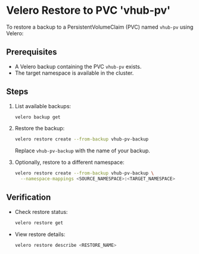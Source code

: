 # Velero Restore to PVC 'vhub-pv'

To restore a backup to a PersistentVolumeClaim (PVC) named `vhub-pv` using Velero:

## Prerequisites

- A Velero backup containing the PVC `vhub-pv` exists.
- The target namespace is available in the cluster.

## Steps

1. List available backups:

   ```sh
   velero backup get
   ```

2. Restore the backup:

   ```sh
   velero restore create --from-backup vhub-pv-backup
   ```

   Replace `vhub-pv-backup` with the name of your backup.

3. Optionally, restore to a different namespace:

   ```sh
   velero restore create --from-backup vhub-pv-backup \
     --namespace-mappings <SOURCE_NAMESPACE>:<TARGET_NAMESPACE>
   ```

## Verification

- Check restore status:

  ```sh
  velero restore get
  ```

- View restore details:

  ```sh
  velero restore describe <RESTORE_NAME>
  ```
